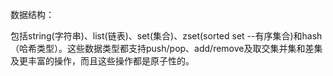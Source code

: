 数据结构：

包括string\(字符串\)、list\(链表\)、set\(集合\)、zset\(sorted set --有序集合\)和hash（哈希类型）。这些数据类型都支持push/pop、add/remove及取交集并集和差集及更丰富的操作，而且这些操作都是原子性的。





